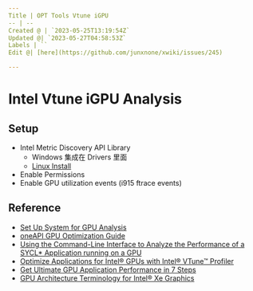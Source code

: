 ```yaml
---
Title | OPT Tools Vtune iGPU
-- | --
Created @ | `2023-05-25T13:19:54Z`
Updated @| `2023-05-27T04:58:53Z`
Labels | ``
Edit @| [here](https://github.com/junxnone/xwiki/issues/245)

---
```

# Intel Vtune iGPU Analysis

## Setup
- Intel Metric Discovery API Library
  - Windows 集成在 Drivers 里面
  - [Linux Install](https://github.com/intel/metrics-discovery)
- Enable Permissions
- Enable GPU utilization events (i915 ftrace events)


## Reference
- [Set Up System for GPU Analysis](https://www.intel.com/content/www/us/en/docs/vtune-profiler/user-guide/2023-0/set-up-system-for-gpu-analysis.html)
- [oneAPI GPU Optimization Guide](https://www.intel.com/content/www/us/en/docs/oneapi/optimization-guide-gpu/2023-0/overview.html)
- [Using the Command-Line Interface to Analyze the Performance of a SYCL* Application running on a GPU](https://www.intel.com/content/www/us/en/docs/vtune-profiler/cookbook/2023-1/profiling-gpu-from-cli.html)
- [Optimize Applications for Intel® GPUs with Intel® VTune™ Profiler](https://www.intel.com/content/www/us/en/developer/articles/technical/optimize-applications-for-intel-gpus-with-intel-vtune-profiler.html)
- [Get Ultimate GPU Application Performance in 7 Steps](https://www.intel.com/content/www/us/en/developer/articles/technical/get-ultimate-gpu-performance-in-7-steps-with-vtune.html)
- [GPU Architecture Terminology for Intel® Xe Graphics](https://www.intel.com/content/www/us/en/developer/articles/technical/gpu-terminology-for-intel-xe.html)

